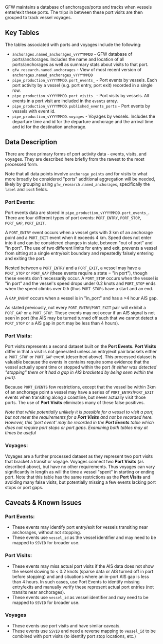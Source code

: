GFW maintains a database of anchorages/ports and tracks when vessels enter/exit these ports. The trips in between these port visits are then grouped to track vessel voyages. 

## Key Tables

The tables associated with ports and voyages include the following:

+ `anchorages.named_anchorages_vYYYYMMDD` - GFW database of ports/anchorages. Includes the name and location of all ports/anchorages as well as summary stats about visits to that port.
+ `gfw_research.named_anchorages` - View of most recent version of `anchorages.named_anchorages_vYYYYMMDD`
+ `pipe_production_vYYYYMMDD.port_events_` - Port events by vessels. Each port activity by a vessel (e.g. port entry, port exit) recorded in a single row. 
+ `pipe_production_vYYYYMMDD.port_visits_` - Port visits by vessels. All events in a port visit are included in the `events` array.  
+ `pipe_production_vYYYYMMDD.published_events_ports` - Port events by vessels with event id.
+ `pipe_production_vYYYYMMDD.voyages` - Voyages by vessels. Includes the departure time and id for the departure anchorage and the arrival time and id for the destination anchorage.

## Data Description
There are three primary forms of port activity data - events, visits, and voyages. They are described here briefly from the rawest to the most processed form.  

Note that all data points involve `anchorage_points` and for visits to what more broadly be considered "ports" additional aggregation will be needed, likely by grouping using `gfw_research.named_anchorages`, specifically the `label` and `iso3` fields.   
  
### Port Events:  
  
Port events data are stored in `pipe_production_vYYYYMMDD.port_events_`. There are four different types of port events: `PORT_ENTRY`, `PORT_STOP`, `PORT_GAP`, `PORT_EXIT`. 

A `PORT_ENTRY` event occurs when a vessel gets with 3 km of an anchorage point and a `PORT_EXIT` event when it exceeds 4 km.  Speed does not enter into it and can be considered changes in state, between "out of port" and "in port". The use of two different limits for entry and exit, prevents a vessel from sitting at a single entry/exit boundary and repeatedly falsely entering and exiting the port.   

Nested between a `PORT_ENTRY` and a `PORT_EXIT`, a vessel may have a `PORT_STOP` or `PORT_GAP` (these events require a state = "in port"), though these events don't necessarily occur. A `PORT_STOP` occurs when the vessel is "in port" and the vessel's speed drops under 0.2 knots and `PORT_STOP` ends when the speed climbs over 0.5 (thus `PORT_STOP`s have a start and an end.  

A `GAP_EVENT` occurs when a vessel is in "in_port" and has a >4 hour AIS gap.  

As stated previously, not every `PORT_ENTRY`/`PORT_EXIT` pair will exhibit a `PORT_GAP` or a `PORT_STOP`. These events may not occur if an AIS signal is not seen in port (the AIS may be turned turned off such that we cannot detect a `PORT_STOP` or a AIS gap in port may be less than 4 hours).  

### Port Visits:  
  
Port visits represents a second dataset built on the **Port Events**. **Port Visits** differ in that a visit is not generated unless an entry/exit pair brackets either a `PORT_STOP` or `PORT_GAP` event (described above). This processed dataset is valuable because the events in contains require some evidence that the vessel actually spent time or stopped within the port _(it either was detected "stopping" there or it had a gap in AIS bracketed by being seen within the port)_.  
  
Because `PORT_EVENTS` few restrictions, except that the vessel be within 3km of an anchorage point a vessel may have a series of `PORT_ENTRY`/`PORT_EXIT` events when transiting along a coastline, but never actually visit those ports. The use of **Port Visits** eliminates many of these false positives.  

_Note that while potentially unlikely it is possible for a vessel to visit a port, but not meet the requirements for a **Port Visits** and not be recorded here. However, this 'port event' may be recorded in the **Port Events** table which does not require port stops or port gaps. Examining both tables may at times be useful_  

### Voyages:

Voyages are a further processed dataset as they represent two port visits that bracket a transit or voyage. Voyages connect two **Port Visits** (as described above), but have no other requirements. Thus voyages can vary significantly in length as will the time a vessel "spent" in starting or ending port. Note that this table has the same restrictions as the **Port Visits** and avoiding many false visits, but potentially missing a few events lacking port stops or port gaps. 

## Caveats & Known Issues

### Port Events:  
* These events may identify port entry/exit for vessels transiting near anchorages, without not stopping.  
* These events use `vessel_id` as the vessel identifier and may need to be mapped to `SSVID` for broader use.  

### Port Visits:
* These events may miss actual port visits if the AIS data does not show the vessel slowing to < 0.2 knots (sparse data or AIS turned off in port before stopping) and and situations where an in-port AIS gap is less than 4 hours. In such cases, use Port Events to identify missing entry/exits and manually verify these represent actual port entries (not transits near anchorages).  
* These events use `vessel_id` as vessel identifier and may need to be mapped to `SSVID` for broader use.  

### Voyages
* These events use port visits and have similar caveats.  
* These events use `SSVID` and need a reverse mapping to `vessel_id` to be combined with port visits (to identify port stop locations, etc.)  
